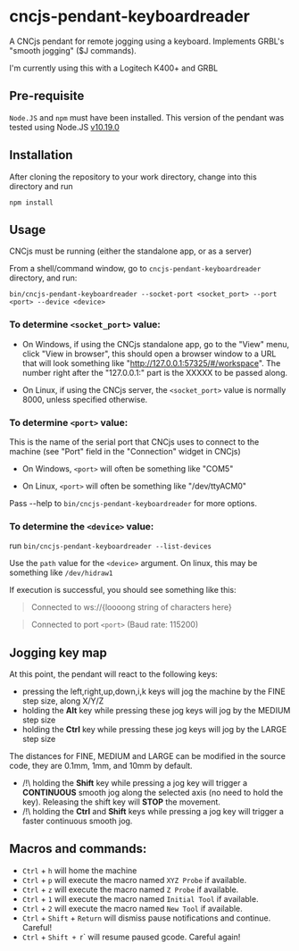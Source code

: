 # cncjs-pendant-keyboardreader
A CNCjs pendant for remote jogging using a keyboard. Implements GRBL's "smooth jogging" ($J commands).

I'm currently using this with a Logitech K400+ and GRBL

## Pre-requisite

`Node.JS` and `npm` must have been installed.
This version of the pendant was tested using Node.JS [v10.19.0](https://nodejs.org/en/blog/release/v10.19.0/)

## Installation

After cloning the repository to your work directory, change into this directory and run
```
npm install
```

## Usage

CNCjs must be running (either the standalone app, or as a server)

From a shell/command window, go to `cncjs-pendant-keyboardreader` directory, and run: 

`bin/cncjs-pendant-keyboardreader --socket-port <socket_port> --port <port> --device <device>`

### To determine `<socket_port>` value: 

* On Windows, if using the CNCjs standalone app, go to the "View" menu, click "View in browser", this should open a browser window to a URL that will look something like "http://127.0.0.1:57325/#/workspace". The number right after the "127.0.0.1:" part is the XXXXX to be passed along.

* On Linux, if using the CNCjs server, the `<socket_port>` value is normally 8000, unless specified otherwise.

### To determine `<port>` value: 

This is the name of the serial port that CNCjs uses to connect to the machine (see "Port" field in the "Connection" widget in CNCjs)

* On Windows, `<port>` will often be something like "COM5"

* On Linux, `<port>` will often be something like "/dev/ttyACM0"

Pass --help to `bin/cncjs-pendant-keyboardreader` for more options.

### To determine the `<device>` value:

run `bin/cncjs-pendant-keyboardreader --list-devices`

Use the `path` value for the `<device>` argument. On linux, this may be something like `/dev/hidraw1`

If execution is successful, you should see something like this:

>Connected to ws://{loooong string of characters here}

>Connected to port `<port>` (Baud rate: 115200)


## Jogging key map
At this point, the pendant will react to the following keys:

* pressing the left,right,up,down,i,k keys will jog the machine by the FINE step size, along X/Y/Z
* holding the **Alt** key while pressing these jog keys will jog by the MEDIUM step size
* holding the **Ctrl** key while pressing these jog keys will jog by the LARGE step size

The distances for FINE, MEDIUM and LARGE can be modified in the source code, they are 0.1mm, 1mm, and 10mm by default.

* /!\ holding the **Shift** key while pressing a jog key will trigger a **CONTINUOUS** smooth jog along the selected axis (no need to hold the key).
Releasing the shift key will **STOP** the movement.
* /!\ holding the **Ctrl** and **Shift** keys while pressing a jog key will trigger a faster continuous smooth jog.

## Macros and commands:

* `Ctrl` + `h` will home the machine
* `Ctrl` + `p` will execute the macro named `XYZ Probe` if available.
* `Ctrl` + `z` will execute the macro named `Z Probe` if available.
* `Ctrl` + `1` will execute the macro named `Initial Tool` if available.
* `Ctrl` + `2` will execute the macro named `New Tool` if available.
* `Ctrl` + `Shift` + `Return` will dismiss pause notifications and continue. Careful!
* `Ctrl` + `Shift + `r` will resume paused gcode. Careful again!


